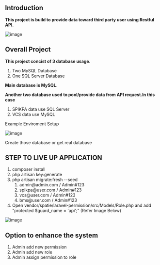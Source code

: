 

<h2>Introduction</h2>
<strong>This project is build to provide data toward third party user using Restful API.</strong>

![image](https://user-images.githubusercontent.com/27876641/135025264-6b5c25f1-8852-4507-a055-459b1d6515cb.png)


<h2>Overall Project</h2>
<strong>This project concist of 3 database usage.</strong>
<ol>
<li>Two MySQL Database</li>
<li>One SQL Server Database</li>
</ol> 

    
<strong>Main database is MySQL.</strong>
    
<strong>Another two database used to pool/provide data from API request.In this case</strong>
<ol>
<li>SPIKPA data use SQL Server</li>
<li>VCS data use MySQL</li>
</ol> 
 
    
Example Enviroment Setup

![image](https://user-images.githubusercontent.com/27876641/134313281-9c18d43a-feeb-450e-b762-3d00bf87cd69.png)

    
Create those database or get real database

<h2>STEP TO LIVE UP APPLICATION</h2>
<ol>
    <li>composer install</li>
    <li>php artisan key:generate</li>
    <li>php artisan migrate:fresh --seed
        <ol>
            <li>admin@admin.com / Admin#123</li>
            <li>spikpa@user.com / Admin#123</li>
            <li>vcs@user.com / Admin#123</li>
            <li>bms@user.com / Admin#123</li>
        </ol> 
    </li>
    <li>Open vendor/spatie/laravel-permission/src/Models/Role.php and add "protected $guard_name = 'api';" (Refer Image Below)</li>
</ol> 



    
![image](https://user-images.githubusercontent.com/27876641/134312913-b0468f9f-727f-452f-ae37-ef051c1dcf49.png)

<h2>Option to enhance the system</h2>
<ol>
    <li>Admin add new permission</li>
    <li>Admin add new role</li>
    <li>Admin assign permission to role</li>
</ol> 
